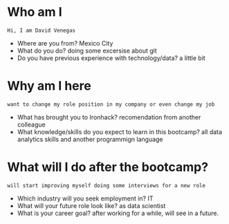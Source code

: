 # Who am I
    Hi, I am David Venegas

* Where are you from? Mexico City
* What do you do? doing some excersise about git
* Do you have previous experience with technology/data? a little bit
# Why am I here
    want to change my role position in my company or even change my job
* What has brought you to Ironhack? recomendation from another colleague
* What knowledge/skills do you expect to learn in this bootcamp?
    all data analytics skills and another programmign language
# What will I do after the bootcamp?
    will start improving myself doing some interviews for a new role
* Which industry will you seek employment in? IT
* What will your future role look like? as data scientist
* What is your career goal? after working for a while, will see in a future. 

